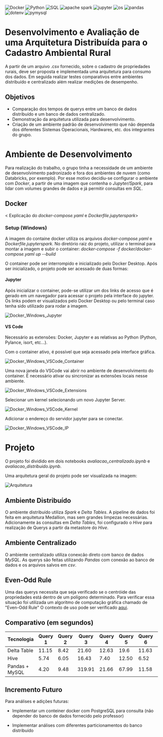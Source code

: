 ![Docker](https://img.shields.io/badge/Docker-white?style=for-the-badge&logo=Docker)
![Python](https://img.shields.io/badge/python-3670A0?style=for-the-badge&logo=python&logoColor=ffdd54)
![SQL](https://img.shields.io/badge/SQL-000?style=for-the-badge&logo=SQL&logoColor=ffdd54)
![apache spark](https://img.shields.io/badge/Apache%20Spark-FDEE21?style=for-the-badge&logo=apachespark&logoColor=black)
![jupyter](https://img.shields.io/badge/jupyter-white?style=for-the-badge&logo=jupyter&logoColor=orange)
![os](https://img.shields.io/badge/os-616161?style=for-the-badge)
![pandas](https://img.shields.io/badge/pandas-%23150458.svg?style=for-the-badge&logo=pandas&logoColor=white)
![dotenv](https://img.shields.io/badge/dotenv-000.svg?style=for-the-badge&logo=dotenv&logoColor=white)
![pymysql](https://img.shields.io/badge/pymysql-white.svg?style=for-the-badge&logo=pymysql&logoColor=black)


# Desenvolvimento e Avaliação de uma Arquitetura Distribuída para o Cadastro Ambiental Rural

A partir de um arquivo .csv fornecido, sobre o cadastro de propriedades rurais, deve ser proposta e implementada uma arquitetura para consumo dos dados. Em seguida realizar testes comparativos entre ambientes distribuído e centralizado além realizar medições de desempenho.

## Objetivos

* Comparação dos tempos de querys entre um banco de dados distribuído e um banco de dados centralizado.
* Demonstração da arquitetura utilizada para desenvolvimento.
* Criação de um ambiente padrão de desenvolvimento que não dependa dos diferentes Sistemas Operacionais, Hardwares, etc. dos integrantes do grupo.

# Ambiente de Desenvolvimento

Para realização do trabalho, o grupo tinha a necessidade de um ambiente de desenvolvimento padronizado e fora dos ambientes de nuvem (como Databricks, por exemplo). Por esse motivo decidiu-se configurar o ambiente com *Docker*, a partir de uma imagem que contenha o *Jupyter/Spark*, para lidar com volumes grandes de dados e já permitir consultas em *SQL*.

## Docker 

< Explicação do *docker-compose.yaml* e *Dockerfile.jupyterspark*>

### Setup (Windows)

A imagem do containe docker utiliza os arquivos *docker-compose.yaml* e *Dockerfile.jupyterspark*. No diretório raiz do projeto, utilizar o terminal para montar a imagem e subir o container: *docker-compose -f docker/docker-compose.yaml up --build*

O container pode ser interrompido e inicializado pelo Docker Desktop. Após ser inicializado, o projeto pode ser acessado de duas formas:

#### Jupyter

Após inicializar o container, pode-se utilizar um dos links de acesso que é gerado em um navegador para acessar o projeto pela interface do jupyter. Os links podem er visualizados pelo Docker Desktop ou pelo terminal caso tenha sido utilizado para rodar a imagem.

![Docker_Windows_Jupyter](assets/Docker_Windows_Jupyter.png)

#### VS Code

Necessário as extensões: Docker, Jupyter e as relativas ao Python (Python, Pylance, isort, etc...). 

Com o container ativo, é possível que seja acessado pela interface gráfica.

![Docker_Windows_VSCode_Container](assets/Docker_Windows_VSCode_Container.png)

Uma nova janela do VSCode vai abrir no ambiente de desenvolvimento do container. É necessário ativar ou sincronizar as extensões locais nesse ambiente.

![Docker_Windows_VSCode_Extensions](assets/Docker_Windows_VSCode_Extensions.png)

Selecionar um kernel selecionando um novo Jupyter Server.

![Docker_Windows_VSCode_Kernel](assets/Docker_Windows_VSCode_Kernel.png)

Adicionar o endereço do servidor jupyter para se conectar.

![Docker_Windows_VSCode_IP](assets/Docker_Windows_VSCode_IP.png)

# Projeto

O projeto foi dividido em dois notebooks *avaliacao_centralizado.ipynb* e *avaliacao_distribuido.ipynb*.

Uma arquitetura geral do projeto pode ser visualizada na imagem:

![Arquitetura](assets/Fluxo_2.png)

## Ambiente Distribuído

O ambiente distribuído utiliza *Spark* e *Delta Tables*. A pipeline de dados foi feita em arquitetura Medallion, mas sem grandes limpezas necessárias. Adicionamente às consultas em *Delta Tables*, foi configurado o *Hive* para realização de Querys a partir da metastore do *Hive*.

## Ambiente Centralizado

O ambiente centralizado utiliza conexcão direto com banco de dados *MySQL*. As querys são feitas utilizando *Pandas* com conexão ao banco de dados e os arquivos salvos em *csv*.

## Even-Odd Rule

Uma das querys necessita que seja verificado se o centróide das propriedades está dentro de um polígono determinado. Para verificar essa situação foi utilizada um algoritmo de computação gráfica chamado de "Even-Odd Rule" O contexto de uso pode ser verificado [aqui](https://en.wikipedia.org/wiki/Even–odd_rule).

## Comparativo (em segundos)

| Tecnologia     | Query 1 |  Query 2 |  Query 3 |  Query 4 |  Query 5 |  Query 6 |  Query 7 |  Query 8 | Total  |
| -------------- | ------- | -------- | -------- | -------- | -------- | -------- | -------- | -------- | ------ |
| Delta Table    | 11.15   | 8.42     | 21.60    | 12.63    | 19.6     | 11.63    | 11.85    | 19.18    | 116.07 |
| Hive           | 5.74    | 6.05     | 16.43    | 7.40     | 12.50    | 6.52     | 6.64     | 9.38     | 70.66  |
| Pandas + MySQL | 4.20    | 9.48     | 319.91   | 21.66    | 67.99    | 11.58    | 5.19     | 15.69    | 455.70 |

## Incremento Futuro

Para análises e adições futuras:

* Implementar um conteiner docker com PostgreSQL para consulta (não depender do banco de dados fornecido pelo professor)

* Implementar análises com diferentes particionamentos do banco distribuído